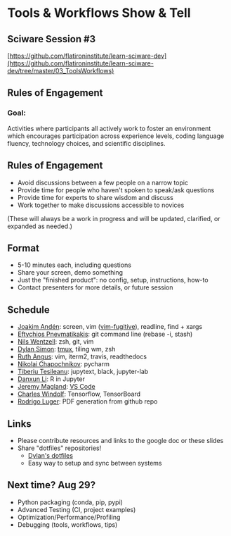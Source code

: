 # Tools & Workflows Show & Tell

## Sciware Session #3

[https://github.com/flatironinstitute/learn-sciware-dev](https://github.com/flatironinstitute/learn-sciware-dev/tree/master/03_ToolsWorkflows)


## Rules of Engagement

### Goal: 

Activities where participants all actively work to foster an environment which encourages participation across experience levels, coding language fluency, technology choices, and scientific disciplines.


## Rules of Engagement

- Avoid discussions between a few people on a narrow topic
- Provide time for people who haven't spoken to speak/ask questions
- Provide time for experts to share wisdom and discuss 
- Work together to make discussions accessible to novices

(These will always be a work in progress and will be updated, clarified, or expanded as needed.)



## Format 

- 5-10 minutes each, including questions
- Share your screen, demo something
- Just the "finished product": no config, setup, instructions, how-to
- Contact presenters for more details, or future session


## Schedule

- [Joakim Andén](mailto:janden@flatironinstitute.org): screen, vim ([vim-fugitive](https://github.com/tpope/vim-fugitive)), readline, find + xargs
- [Eftychios Pnevmatikakis](mailto:epnevmatikakis@flatironinstitute.org): git command line (rebase -i, stash)
- [Nils Wentzell](mailto:nwentzell@flatironinstitute.org): zsh, git, vim
- [Dylan Simon](mailto:dsimon@flatironinstitute.org): [tmux](https://github.com/tmux/tmux/wiki), tiling wm, zsh
- [Ruth Angus](mailto:rangus@flatironinstitute.org): vim, iterm2, travis, readthedocs
- [Nikolai Chapochnikov](mailto:nchapochnikov@flatironinstitute.org): pycharm
- [Tiberiu Tesileanu](mailto:ttesileanu@flatironinstitute.org): jupytext, black, jupyter-lab
- [Danxun Li](mailto:dli@flatironinstitute.org): R in Jupyter
- [Jeremy Magland](mailto:jmagland@flatironinstitute.org): [VS Code](vscode/vscode_magland.md)
- [Charles Windolf](mailto:cwindolf@flatironinstitute.org): Tensorflow, TensorBoard
- [Rodrigo Luger](mailto:rluger@flatironinstitute.org): PDF generation from github repo


## Links

- Please contribute resources and links to the google doc or these slides
- Share "dotfiles" repositories!
   - [Dylan's dotfiles](https://github.com/dylex/skel)
   - Easy way to setup and sync between systems



## Next time? Aug 29?
- Python packaging (conda, pip, pypi)
- Advanced Testing (CI, project examples)
- Optimization/Performance/Profiling
- Debugging (tools, workflows, tips)
